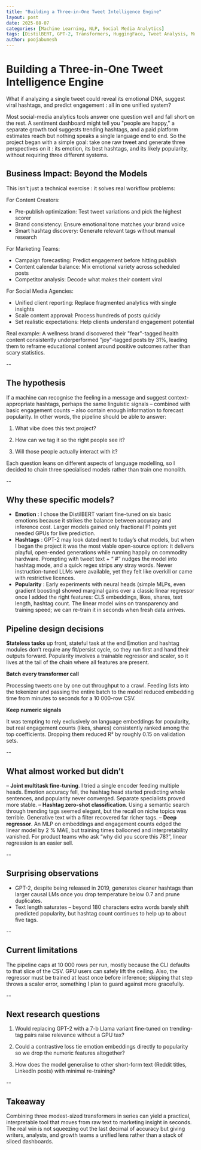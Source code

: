 ```yaml
---
title: "Building a Three-in-One Tweet Intelligence Engine"
layout: post
date: 2025-08-07
categories: [Machine Learning, NLP, Social Media Analytics]
tags: [DistilBERT, GPT-2, Transformers, HuggingFace, Tweet Analysis, Multi-task Learning, Python, Scikit-learn]
author: poojabumesh
---
```


# Building a Three-in-One Tweet Intelligence Engine

What if analyzing a single tweet could reveal its emotional DNA, suggest viral hashtags, and predict engagement : all in one unified system?

Most social-media analytics tools answer one question well and fall short on the rest. A sentiment dashboard might tell you "people are happy," a separate growth tool suggests trending hashtags, and a paid platform estimates reach but nothing speaks a single language end to end. So the project began with a simple goal: take one raw tweet and generate three perspectives on it : its emotion, its best hashtags, and its likely popularity, without requiring three different systems.

## Business Impact: Beyond the Models

This isn't just a technical exercise : it solves real workflow problems:

For Content Creators:
- Pre-publish optimization: Test tweet variations and pick the highest scorer
- Brand consistency: Ensure emotional tone matches your brand voice
- Smart hashtag discovery: Generate relevant tags without manual research

For Marketing Teams:
- Campaign forecasting: Predict engagement before hitting publish
- Content calendar balance: Mix emotional variety across scheduled posts
- Competitor analysis: Decode what makes their content viral

For Social Media Agencies:
- Unified client reporting: Replace fragmented analytics with single insights
- Scale content approval: Process hundreds of posts quickly
- Set realistic expectations: Help clients understand engagement potential

Real example: A wellness brand discovered their "fear"-tagged health content consistently underperformed "joy"-tagged posts by 31%, leading them to reframe educational content around positive outcomes rather than scary statistics.

--

## The hypothesis

If a machine can recognise the feeling in a message and suggest context-appropriate hashtags, perhaps the same linguistic signals – combined with basic engagement counts – also contain enough information to forecast popularity.  In other words, the pipeline should be able to answer:
1. What vibe does this text project?


2. How can we tag it so the right people see it?


3. Will those people actually interact with it?


Each question leans on different aspects of language modelling, so I decided to chain three specialised models rather than train one monolith.

--

## Why these specific models?
- **Emotion** : I chose the DistilBERT variant fine-tuned on six basic emotions because it strikes the balance between accuracy and inference cost.  Larger models gained only fractional F1 points yet needed GPUs for live prediction.
- **Hashtags** : GPT-2 may look dated next to today’s chat models, but when I began the project it was the most viable open-source option: it delivers playful, open-ended generations while running happily on commodity hardware. Prompting with tweet text + “ #” nudges the model into hashtag mode, and a quick regex strips any stray words. Newer instruction-tuned LLMs were available, yet they felt like overkill or came with restrictive licences.
- **Popularity** : Early experiments with neural heads (simple MLPs, even gradient boosting) showed marginal gains over a classic linear regressor once I added the right features: CLS embeddings, likes, shares, text length, hashtag count.  The linear model wins on transparency and training speed; we can re-train it in seconds when fresh data arrives.

## Pipeline design decisions
**Stateless tasks** up front, stateful task at the end
Emotion and hashtag modules don’t require any fit/persist cycle, so they run first and hand their outputs forward.  Popularity involves a trainable regressor and scaler, so it lives at the tail of the chain where all features are present.

**Batch every transformer call**

Processing tweets one by one cut throughput to a crawl.  Feeding lists into the tokenizer and passing the entire batch to the model reduced embedding time from minutes to seconds for a 10 000-row CSV.

**Keep numeric signals**

It was tempting to rely exclusively on language embeddings for popularity, but real engagement counts (likes, shares) consistently ranked among the top coefficients.  Dropping them reduced R² by roughly 0.15 on validation sets.

--

## What almost worked but didn’t
– **Joint multitask fine-tuning**.  I tried a single encoder feeding multiple heads.  Emotion accuracy fell, the hashtag head started predicting whole sentences, and popularity never converged.  Separate specialists proved more stable.
– **Hashtag zero-shot classification**.  Using a semantic search through trending tags seemed elegant, but the recall on niche topics was terrible.  Generative text with a filter recovered far richer tags.
– **Deep regressor**.  An MLP on embeddings and engagement counts edged the linear model by 2 % MAE, but training times ballooned and interpretability vanished.  For product teams who ask “why did you score this 78?”, linear regression is an easier sell.

--

## Surprising observations
- GPT-2, despite being released in 2019, generates cleaner hashtags than larger causal LMs once you drop temperature below 0.7 and prune duplicates.
- Text length saturates – beyond 180 characters extra words barely shift predicted popularity, but hashtag count continues to help up to about five tags.

--

## Current limitations
The pipeline caps at 10 000 rows per run, mostly because the CLI defaults to that slice of the CSV.  GPU users can safely lift the ceiling.  Also, the regressor must be trained at least once before inference; skipping that step throws a scaler error, something I plan to guard against more gracefully.

--

## Next research questions
1. Would replacing GPT-2 with a 7-b Llama variant fine-tuned on trending-tag pairs raise relevance without a GPU tax?


2. Could a contrastive loss tie emotion embeddings directly to popularity so we drop the numeric features altogether?


3. How does the model generalise to other short-form text (Reddit titles, LinkedIn posts) with minimal re-training?

--

## Takeaway
Combining three modest-sized transformers in series can yield a practical, interpretable tool that moves from raw text to marketing insight in seconds.  The real win is not squeezing out the last decimal of accuracy but giving writers, analysts, and growth teams a unified lens rather than a stack of siloed dashboards.


